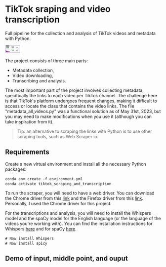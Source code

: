 # TikTok sraping and video transcription

Full pipeline for the collection and analysis of TikTok videos and metadata with Python.  

<img src="./images/abstract_2.png" width="48">

The project consists of three main parts: 
- Metadata collection,
- Video downloading,
- Transcribing and analysis.

The most important part of the project involves collecting metadata, specifically the links to each video per TikTok channel. The challenge here is that TikTok's platform undergoes frequent changes, making it difficult to access or locate the class that contains the video links. The file "metadata_all_videos.py" was a functional solution as of May 31st, 2023, but you may need to make modifications when you use it (although you can take inspiration from it).

> Tip: an alternative to scraping the links with Python is to use other scraping tools, such as Web Scraper io.

## Requirements

Create a new virtual environment and install all the necessary Python packages:

```
conda env create -f environment.yml
conda activate tiktok_scraping_and_transcription
```

To run the scraper, you will need to have a web driver. You can download the Chrome driver from this [link](https://chromedriver.chromium.org/downloads) and the Firefox driver from this [link](https://github.com/mozilla/geckodriver/releases). Personally, I used the Chrome driver for this project.

For the transcriptions and analysis, you will need to install the Whispers model and the spaCy model for the English language (or the language of the videos you're working with). You can find the installation instructions for Whispers [here](https://github.com/openai/whisper) and for spaCy [here](https://anaconda.org/conda-forge/spacy).

```
# Now install Whispers
# Now install spicy
```

## Demo of input, middle point, and ouput
